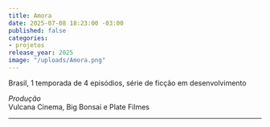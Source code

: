 ```yaml
---
title: Amora
date: 2025-07-08 18:23:00 -03:00
published: false
categories:
- projetos
release_year: 2025
image: "/uploads/Amora.png"
---
```


Brasil, 1 temporada de 4 episódios, série de ficção em desenvolvimento


_Produção_\
Vulcana Cinema, Big Bonsai e Plate Filmes




---